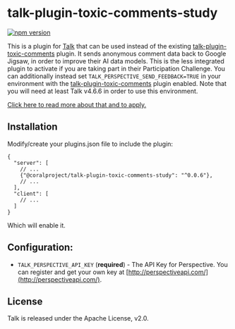 # talk-plugin-toxic-comments-study

[![npm version](https://badge.fury.io/js/%40coralproject%2Ftalk-plugin-toxic-comments-study.svg)](https://badge.fury.io/js/%40coralproject%2Ftalk-plugin-toxic-comments-study)

This is a plugin for [Talk](https://github.com/coralproject/talk) that can be used instead of the existing [talk-plugin-toxic-comments](https://docs.coralproject.net/talk/plugin/talk-plugin-toxic-comments/) plugin. It sends anonymous comment data back to Google Jigsaw, in order to improve their AI data models. This is the less integrated plugin to activate if you are taking part in their Participation Challenge. You can additionally instead set `TALK_PERSPECTIVE_SEND_FEEDBACK=TRUE` in your environment with the [talk-plugin-toxic-comments](https://docs.coralproject.net/talk/plugin/talk-plugin-toxic-comments/) plugin enabled. Note that you will need at least Talk v4.6.6 in order to use this environment.

[Click here to read more about that and to apply.](https://docs.google.com/forms/d/e/1FAIpQLSdl9jsE2qNkVrCiShqy0FPdoGdZwEU5Kf8BjT5z1vO0Ms0WMQ/viewform)

## Installation

Modify/create your plugins.json file to include the plugin:

```
{
  "server": [
    // ...
    {"@coralproject/talk-plugin-toxic-comments-study": "^0.0.6"},
    // ...
  ],
  "client": [
    // ...
  ]
}
```

Which will enable it.

## Configuration:

- `TALK_PERSPECTIVE_API_KEY` (**required**) - The API Key for Perspective. You
  can register and get your own key at [http://perspectiveapi.com/](http://perspectiveapi.com/).

## License

Talk is released under the Apache License, v2.0.
